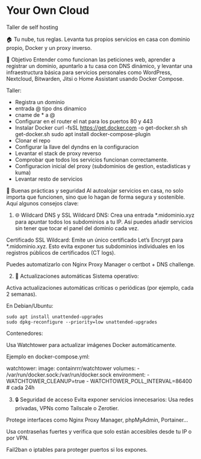 # Your Own Cloud
Taller de self hosting

🏠 Tu nube, tus reglas.
Levanta tus propios servicios en casa con dominio propio, Docker y un proxy inverso.

🧠 Objetivo
Entender como funcionan las peticiones web, aprender a registrar un dominio, apuntarlo a tu casa con DNS dinámico, y levantar una infraestructura básica para servicios personales como WordPress, Nextcloud, Bitwarden, Jitsi o Home Assistant usando Docker Compose.

Taller:
- Registra un dominio
- entrada @ tipo dns dinamico
- cname de * a @
- Configurar en el router el nat para los puertos 80 y 443
- Instalar Docker
    curl -fsSL https://get.docker.com -o get-docker.sh
    sh get-docker.sh
    sudo apt install docker-compose-plugin
- Clonar el repo
- Configurar la llave del dyndns en la configuracion
- Levantar el stack de proxy reverso
- Comprobar que todos los servicios funcionan correctamente.
- Configuracion inicial del proxy (subdominios de gestion, estadisticas y kuma)
- Levantar resto de servicios



🔐 Buenas prácticas y seguridad
Al autoalojar servicios en casa, no solo importa que funcionen, sino que lo hagan de forma segura y sostenible. Aquí algunos consejos clave:

1. 🌐 Wildcard DNS y SSL
Wildcard DNS: Crea una entrada *.midominio.xyz para apuntar todos los subdominios a tu IP. Así puedes añadir servicios sin tener que tocar el panel del dominio cada vez.

Certificado SSL Wildcard: Emite un único certificado Let’s Encrypt para *.midominio.xyz. Esto evita exponer tus subdominios individuales en los registros públicos de certificados (CT logs).

Puedes automatizarlo con Nginx Proxy Manager o certbot + DNS challenge.

2. 🔁 Actualizaciones automáticas
Sistema operativo:

Activa actualizaciones automáticas críticas o periódicas (por ejemplo, cada 2 semanas).

En Debian/Ubuntu:

    sudo apt install unattended-upgrades
    sudo dpkg-reconfigure --priority=low unattended-upgrades
Contenedores:

Usa Watchtower para actualizar imágenes Docker automáticamente.

Ejemplo en docker-compose.yml:


watchtower:
  image: containrrr/watchtower
  volumes:
    - /var/run/docker.sock:/var/run/docker.sock
  environment:
    - WATCHTOWER_CLEANUP=true
    - WATCHTOWER_POLL_INTERVAL=86400  # cada 24h

3. 🔒 Seguridad de acceso
Evita exponer servicios innecesarios: Usa redes privadas, VPNs como Tailscale o Zerotier.

Protege interfaces como Nginx Proxy Manager, phpMyAdmin, Portainer...

Usa contraseñas fuertes y verifica que solo están accesibles desde tu IP o por VPN.

Fail2ban o iptables para proteger puertos si los expones.
